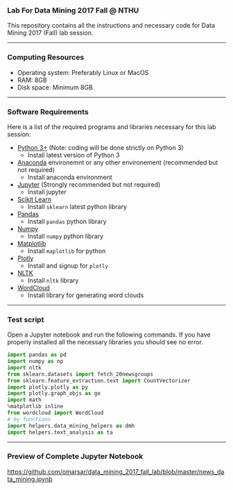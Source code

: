 ### Lab For Data Mining 2017 Fall @ NTHU
This repository contains all the instructions and necessary code for Data Mining 2017 (Fall) lab session.

---

### Computing Resources
- Operating system: Preferably Linux or MacOS
- RAM: 8GB
- Disk space: Minimum 8GB

---
### Software Requirements
Here is a list of the required programs and libraries necessary for this lab session:
- [Python 3+](https://www.python.org/download/releases/3.0/) (Note: coding will be done strictly on Python 3)
    - Install latest version of Python 3
- [Anaconda](https://www.anaconda.com/download/) environemnt or any other environement (recommended but not required)
    - Install anaconda environment
- [Jupyter](http://jupyter.org/) (Strongly recommended but not required)
    - Install jupyter
- [Scikit Learn](http://scikit-learn.org/stable/index.html)
    - Install `sklearn` latest python library
- [Pandas](http://pandas.pydata.org/)
    - Install `pandas` python library
- [Numpy](http://www.numpy.org/)
    - Install `numpy` python library
- [Matplotlib](https://matplotlib.org/)
    - Install `maplotlib` for python
- [Plotly](https://plot.ly/)
    - Install and signup for `plotly`
- [NLTK](http://www.nltk.org/)
    - Install `nltk` library
- [WordCloud](https://github.com/amueller/word_cloud)
    - Install library for generating word clouds

---
### Test script
Open a Jupyter notebook and run the following commands. If you have properly installed all the necessary libraries you should see no error.
```python
import pandas as pd
import numpy as np
import nltk
from sklearn.datasets import fetch_20newsgroups
from sklearn.feature_extraction.text import CountVectorizer
import plotly.plotly as py
import plotly.graph_objs as go
import math
%matplotlib inline
from wordcloud import WordCloud
# my functions
import helpers.data_mining_helpers as dmh
import helpers.text_analysis as ta
```

---
### Preview of Complete Jupyter Notebook
https://github.com/omarsar/data_mining_2017_fall_lab/blob/master/news_data_mining.ipynb
